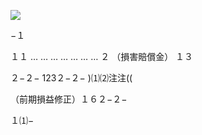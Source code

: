 ![](https://www.nta.go.jp/tmp/feb681d2-fc8f-46cb-9644-06d701ce0973/images/057357254de784fa3487c482649baabf97bcbeabb41e5d8ace9537ca1d34af02.jpg)

−１

１１ … … … … … … … ２ （損害賠償金） １３

２−２− 123２−２− )⑴⑵注注((

（前期損益修正）１６２−２−

１⑴−
